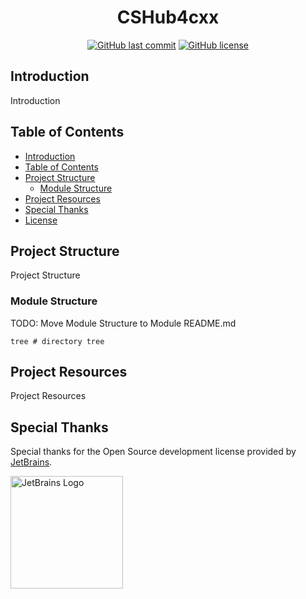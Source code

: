 <h1 style="text-align: center">CSHub4cxx</h1>
<div style="text-align: center">

[![GitHub last commit](https://img.shields.io/github/last-commit/raymond-ley/cshub4cxx.svg)](https://github.com/raymond-ley/cshub4cxx/commits/main)
[![GitHub license](https://img.shields.io/github/license/raymond-ley/cshub4cxx.svg)](https://github.com/raymond-ley/cshub4cxx/blob/main/LICENSE)

</div>

## Introduction

Introduction

## Table of Contents

- [Introduction](#introduction)
- [Table of Contents](#table-of-contents)
- [Project Structure](#project-structure)
  - [Module Structure](#module-structure)
- [Project Resources](#project-resources)
- [Special Thanks](#special-thanks)
- [License](#license)

## Project Structure

Project Structure

### Module Structure

TODO: Move Module Structure to Module README.md

```
tree # directory tree
```

## Project Resources

Project Resources

## Special Thanks

Special thanks for the Open Source development license provided by [JetBrains](https://www.jetbrains.com).

<p align="left">
  <a href="https://jb.gg/OpenSourceSupport">
    <img src="https://resources.jetbrains.com/storage/products/company/brand/logos/jb_beam.png" width="180" height="180" alt="JetBrains Logo">
  </a>
</p>

